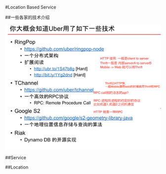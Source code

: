#Location Based Service

##一些各家的技术介绍

![AssortedService](../image/AssortedService.png)

##Service


##Location

